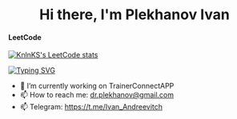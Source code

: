 
<h1 align="center">Hi there, I'm Plekhanov Ivan</a> 


#### LeetCode
[![KnlnKS's LeetCode stats](https://leetcode-stats-six.vercel.app/api?username=PlekhanovIA&theme=dark)](https://github.com/KnlnKS/leetcode-stats)

[![Typing SVG](https://readme-typing-svg.herokuapp.com?color=%2336BCF7&lines=Golang+backend+developer)](https://git.io/typing-svg)

- 🔭 I’m currently working on TrainerConnectAPP
- 📫 How to reach me: dr.plekhanov@gmail.com
- 📫 Telegram: https://t.me/Ivan_Andreevitch
